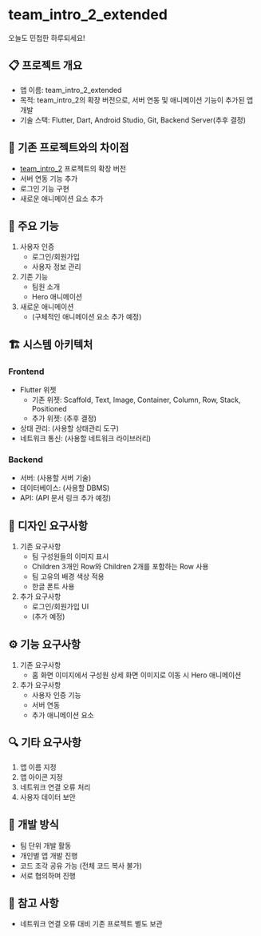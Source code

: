 # team_intro_2_extended
오늘도 민첩한 하루되세요!

## 📋 프로젝트 개요
- 앱 이름: team_intro_2_extended
- 목적: team_intro_2의 확장 버전으로, 서버 연동 및 애니메이션 기능이 추가된 앱 개발
- 기술 스택: Flutter, Dart, Android Studio, Git, Backend Server(추후 결정)

## 🔄 기존 프로젝트와의 차이점
- [team_intro_2](https://github.com/5MinHaAll/5minha_flutter-study/tree/main/team_intro_2) 프로젝트의 확장 버전
- 서버 연동 기능 추가
- 로그인 기능 구현
- 새로운 애니메이션 요소 추가

## 🎯 주요 기능
1. 사용자 인증
   - 로그인/회원가입
   - 사용자 정보 관리
2. 기존 기능
   - 팀원 소개
   - Hero 애니메이션
3. 새로운 애니메이션
   - (구체적인 애니메이션 요소 추가 예정)

## 🏗️ 시스템 아키텍처
### Frontend
- Flutter 위젯
  - 기존 위젯: Scaffold, Text, Image, Container, Column, Row, Stack, Positioned
  - 추가 위젯: (추후 결정)
- 상태 관리: (사용할 상태관리 도구)
- 네트워크 통신: (사용할 네트워크 라이브러리)

### Backend
- 서버: (사용할 서버 기술)
- 데이터베이스: (사용할 DBMS)
- API: (API 문서 링크 추가 예정)

## 🎨 디자인 요구사항
1. 기존 요구사항
   - 팀 구성원들의 이미지 표시
   - Children 3개인 Row와 Children 2개를 포함하는 Row 사용
   - 팀 고유의 배경 색상 적용
   - 한글 폰트 사용
2. 추가 요구사항
   - 로그인/회원가입 UI
   - (추가 예정)

## ⚙️ 기능 요구사항
1. 기존 요구사항
   - 홈 화면 이미지에서 구성원 상세 화면 이미지로 이동 시 Hero 애니메이션
2. 추가 요구사항
   - 사용자 인증 기능
   - 서버 연동
   - 추가 애니메이션 요소

## 🔍 기타 요구사항
1. 앱 이름 지정
2. 앱 아이콘 지정
3. 네트워크 연결 오류 처리
4. 사용자 데이터 보안

## 👥 개발 방식
- 팀 단위 개발 활동
- 개인별 앱 개발 진행
- 코드 조각 공유 가능 (전체 코드 복사 불가)
- 서로 협의하며 진행

## 📝 참고 사항
- 네트워크 연결 오류 대비 기존 프로젝트 별도 보관
